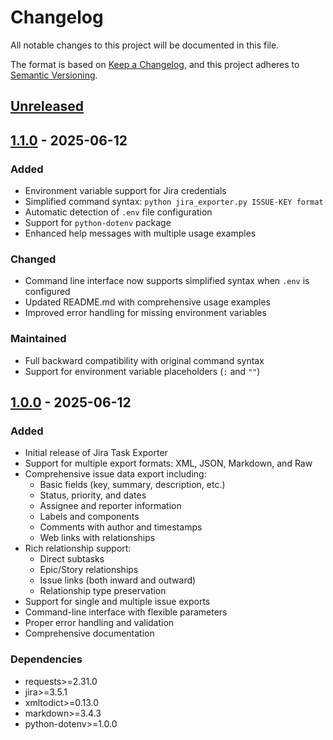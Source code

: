# Changelog

All notable changes to this project will be documented in this file.

The format is based on [Keep a Changelog](https://keepachangelog.com/en/1.0.0/),
and this project adheres to [Semantic Versioning](https://semver.org/spec/v2.0.0.html).

## [Unreleased]

## [1.1.0] - 2025-06-12

### Added

- Environment variable support for Jira credentials
- Simplified command syntax: `python jira_exporter.py ISSUE-KEY format`
- Automatic detection of `.env` file configuration
- Support for `python-dotenv` package
- Enhanced help messages with multiple usage examples

### Changed

- Command line interface now supports simplified syntax when `.env` is configured
- Updated README.md with comprehensive usage examples
- Improved error handling for missing environment variables

### Maintained

- Full backward compatibility with original command syntax
- Support for environment variable placeholders (`:` and `""`)

## [1.0.0] - 2025-06-12

### Added

- Initial release of Jira Task Exporter
- Support for multiple export formats: XML, JSON, Markdown, and Raw
- Comprehensive issue data export including:
  - Basic fields (key, summary, description, etc.)
  - Status, priority, and dates
  - Assignee and reporter information
  - Labels and components
  - Comments with author and timestamps
  - Web links with relationships
- Rich relationship support:
  - Direct subtasks
  - Epic/Story relationships
  - Issue links (both inward and outward)
  - Relationship type preservation
- Support for single and multiple issue exports
- Command-line interface with flexible parameters
- Proper error handling and validation
- Comprehensive documentation

### Dependencies

- requests>=2.31.0
- jira>=3.5.1
- xmltodict>=0.13.0
- markdown>=3.4.3
- python-dotenv>=1.0.0

[Unreleased]: https://github.com/kpapap/jira-tasks-export/compare/v1.1.0...HEAD
[1.1.0]: https://github.com/kpapap/jira-tasks-export/compare/v1.0.0...v1.1.0
[1.0.0]: https://github.com/kpapap/jira-tasks-export/releases/tag/v1.0.0
